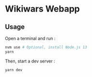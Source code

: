 # Wikiwars Webapp

## Usage

Open a terminal and run :

```sh
nvm use # Optional, install Node.js 13
yarn
```

Then, start a dev server :
```sh
yarn dev
```
